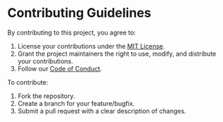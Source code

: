 <!--  
Copyright (c) 2025 ayuboketch 
Licensed under the MIT License. 
-->

# Contributing Guidelines

By contributing to this project, you agree to:
1. License your contributions under the [MIT License](LICENSE).
2. Grant the project maintainers the right to use, modify, and distribute your contributions.
3. Follow our [Code of Conduct](CODE_OF_CONDUCT.md).

To contribute:
1. Fork the repository.
2. Create a branch for your feature/bugfix.
3. Submit a pull request with a clear description of changes.
